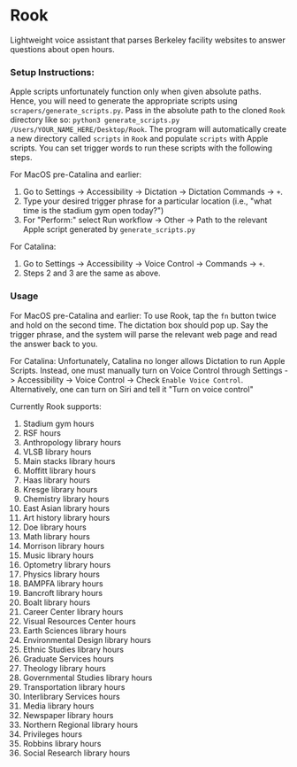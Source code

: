 # Rook
Lightweight voice assistant that parses Berkeley facility websites to answer questions about open hours.

### Setup Instructions:  
Apple scripts unfortunately function only when given absolute paths. Hence, you will need to generate the appropriate scripts using `scrapers/generate_scripts.py`. Pass in the absolute path to the cloned `Rook` directory like so: `python3 generate_scripts.py /Users/YOUR_NAME_HERE/Desktop/Rook`. The program will automatically create a new directory called `scripts` in `Rook` and populate `scripts` with Apple scripts. You can set trigger words to run these scripts with the following steps.

For MacOS pre-Catalina and earlier:
1. Go to Settings -> Accessibility -> Dictation -> Dictation Commands -> `+`.  
2. Type your desired trigger phrase for a particular location (i.e., "what time is the stadium gym open today?")
3. For "Perform:" select Run workflow -> Other -> Path to the relevant Apple script generated by `generate_scripts.py`

For Catalina:
1. Go to Settings -> Accessibility -> Voice Control -> Commands -> `+`.  
2. Steps 2 and 3 are the same as above.

### Usage
For MacOS pre-Catalina and earlier:
To use Rook, tap the `fn` button twice and hold on the second time. The dictation box should pop up. Say the trigger phrase, and the system will parse the relevant web page and read the answer back to you.

For Catalina:
Unfortunately, Catalina no longer allows Dictation to run Apple Scripts. Instead, one must manually turn on Voice Control through Settings -> Accessibility -> Voice Control -> Check `Enable Voice Control`. Alternatively, one can turn on Siri and tell it "Turn on voice control"

Currently Rook supports:

1. Stadium gym hours
2. RSF hours
3. Anthropology library hours
4. VLSB library hours
5. Main stacks library hours
6. Moffitt library hours
7. Haas library hours
8. Kresge library hours
9. Chemistry library hours
10. East Asian library hours
11. Art history library hours
12. Doe library hours
13. Math library hours
14. Morrison library hours
15. Music library hours
16. Optometry library hours
17. Physics library hours
18. BAMPFA library hours
19. Bancroft library hours
20. Boalt library hours
21. Career Center library hours
22. Visual Resources Center hours
23. Earth Sciences library hours
24. Environmental Design library hours
25. Ethnic Studies library hours
26. Graduate Services hours
27. Theology library hours
28. Governmental Studies library hours
29. Transportation library hours
30. Interlibrary Services hours
31. Media library hours
32. Newspaper library hours
33. Northern Regional library hours
34. Privileges hours
35. Robbins library hours
36. Social Research library hours
